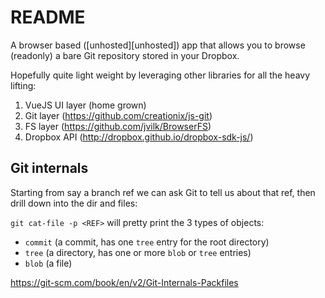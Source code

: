 README
======

A browser based ([unhosted][unhosted]) app that allows you to browse (readonly) a bare Git repository stored in your Dropbox.

Hopefully quite light weight by leveraging other libraries for all the heavy lifting:

1. VueJS UI layer (home grown)
2. Git layer (https://github.com/creationix/js-git)
3. FS layer (https://github.com/jvilk/BrowserFS)
4. Dropbox API (http://dropbox.github.io/dropbox-sdk-js/)

Git internals
-------------

Starting from say a branch ref we can ask Git to tell us about that ref, then drill down into the dir and files:

`git cat-file -p <REF>` will pretty print the 3 types of objects:

- `commit` (a commit, has one `tree` entry for the root directory)
- `tree` (a directory, has one or more `blob` or `tree` entries)
- `blob` (a file)

https://git-scm.com/book/en/v2/Git-Internals-Packfiles


